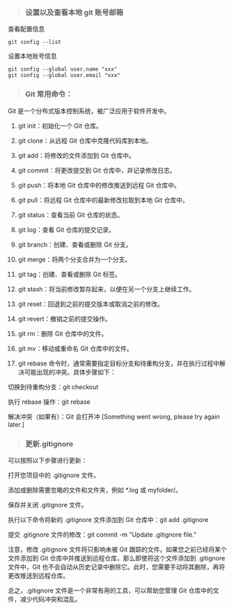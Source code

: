 <!--
 * @Author: mengkun822 1197235402@qq.com
 * @Date: 2023-06-08 19:19:00
 * @LastEditors: mengkun822 1197235402@qq.com
 * @LastEditTime: 2023-06-14 15:45:49
 * @FilePath: \knowledge_planet\docs\md\idea-plugin\git\git常用命令.md
 * @Description: 这是默认设置,请设置`customMade`, 打开koroFileHeader查看配置 进行设置: https://github.com/OBKoro1/koro1FileHeader/wiki/%E9%85%8D%E7%BD%AE
-->

> ### 设置以及查看本地 git 账号邮箱

查看配置信息

```git
git config --list
```

设置本地账号信息

```git
git config --global user.name "xxx"
git config --global user.email "xxx"

```

> ### Git 常用命令：

Git 是一个分布式版本控制系统，被广泛应用于软件开发中。

1. git init：初始化一个 Git 仓库。

2. git clone：从远程 Git 仓库中克隆代码库到本地。

3. git add：将修改的文件添加到 Git 仓库中。

4. git commit：将更改提交到 Git 仓库中，并记录修改日志。

5. git push：将本地 Git 仓库中的修改推送到远程 Git 仓库中。

6. git pull：将远程 Git 仓库中的最新修改拉取到本地 Git 仓库中。

7. git status：查看当前 Git 仓库的状态。

8. git log：查看 Git 仓库的提交记录。

9. git branch：创建、查看或删除 Git 分支。

10. git merge：将两个分支合并为一个分支。

11. git tag：创建、查看或删除 Git 标签。

12. git stash：将当前修改暂存起来，以便在另一个分支上继续工作。

13. git reset：回退到之前的提交版本或取消之前的修改。

14. git revert：撤销之前的提交操作。

15. git rm：删除 Git 仓库中的文件。

16. git mv：移动或重命名 Git 仓库中的文件。

17. git rebase 命令时，通常需要指定目标分支和待重构分支，并在执行过程中解决可能出现的冲突。具体步骤如下：

切换到待重构分支：git checkout <await-rebase-branch>

执行 rebase 操作：git rebase <target-branch>

解决冲突（如果有）：Git 会打开冲 [Something went wrong, please try again later.]

> ### 更新.gitignore

可以按照以下步骤进行更新：

打开您项目中的 .gitignore 文件。

添加或删除需要忽略的文件和文件夹，例如 \*.log 或 myfolder/。

保存并关闭 .gitignore 文件。

执行以下命令将新的 .gitignore 文件添加到 Git 仓库中：git add .gitignore

提交 .gitignore 文件的修改：git commit -m "Update .gitignore file."

注意，修改 .gitignore 文件将只影响未被 Git 跟踪的文件。如果您之前已经将某个文件添加到 Git 仓库中并推送到远程仓库，那么即使将这个文件添加到 .gitignore 文件中，Git 也不会自动从历史记录中删除它。此时，您需要手动将其删除，再将更改推送到远程仓库。

总之，.gitignore 文件是一个非常有用的工具，可以帮助您管理 Git 仓库中的文件，减少代码冲突和混乱。
